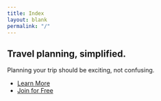```yaml
---
title: Index
layout: blank
permalink: "/"
---
```


<div class="hero">
  <div class="hero__content">
    <h2 class="hero__title">Travel planning, simplified.</h2>
    <p class="hero__description">Planning your trip should be exciting, not confusing.</p>
    <nav class="hero__nav nav">
      <ul class="nav__list">
        <li class="nav__item"><a class="btn" href="#">Learn More</a></li>
        <li class="nav__item"><a class="btn btn--blue" href="#">Join for Free</a></li>
      </ul>
    </nav>
  </div>
</div>

<!-- <div class="features">
  <div class="features__feature">
    <i class="ss-icon">search</i>
    <h3>Search</h3>
    <p>Find the cheapest flights and best experiences</p>
  </div>
  <div class="features__feature">
    <i class="ss-icon">merge</i>
    <h3>Organize</h3>
    <p>Organize all of your information into one place</p>
  </div>
  <div class="features__feature">
    <i class="ss-icon">mobile</i>
    <h3>Offline</h3>
    <p>Have access to your information at all times, even if you don't have cell service</p>
  </div>
</div> -->
